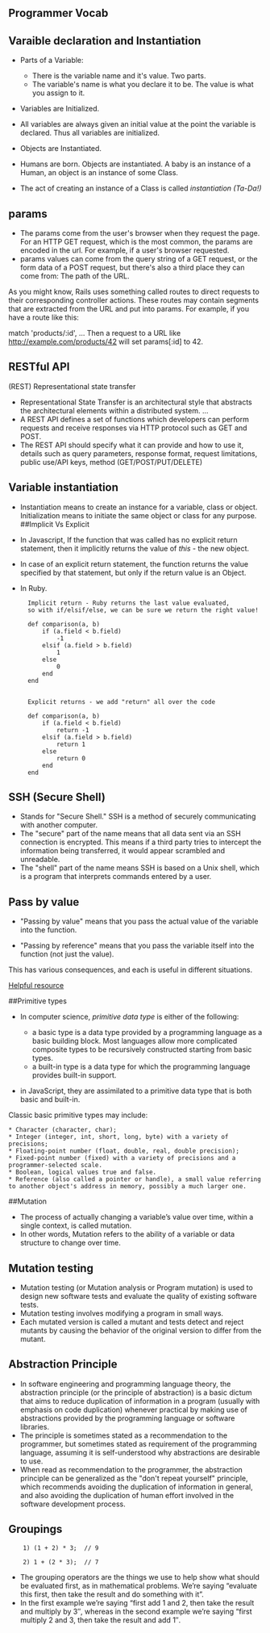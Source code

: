 ## Programmer Vocab

## Varaible declaration and Instantiation
* Parts of a Variable:
	* There is the variable name and it's value. Two parts.
	* The variable's name is what you declare it to be. The value is what you assign to it.
* Variables are Initialized.
* All variables are always given an initial value at the point the variable is declared. Thus all variables are initialized.

* Objects are Instantiated.
* Humans are born. Objects are instantiated. A baby is an instance of a Human, an object is an instance of some Class.
* The act of creating an instance of a Class is called *instantiation (Ta-Da!)*


## params
* The params come from the user's browser when they request the page. For an HTTP GET request, which is the most common, the params are encoded in the url. For example, if a user's browser requested.
* params values can come from the query string of a GET request, or the form data of a POST request, but there's also a third place they can come from: The path of the URL.

As you might know, Rails uses something called routes to direct requests to their corresponding controller actions. These routes may contain segments that are extracted from the URL and put into params. For example, if you have a route like this:

match 'products/:id', ...
Then a request to a URL like http://example.com/products/42 will set params[:id] to 42.

## RESTful API
(REST) Representational state transfer

* Representational State Transfer is an architectural style that abstracts the architectural elements within a distributed system. ...
* A REST API defines a set of functions which developers can perform requests and receive responses via HTTP protocol such as GET and POST.
* The REST API should specify what it can provide and how to use it, details such as query parameters, response format, request limitations, public use/API keys, method (GET/POST/PUT/DELETE)
## Variable instantiation
* Instantiation means to create an instance for a variable, class or object. Initialization means to initiate the same object or class for any purpose.
##Implicit Vs Explicit
* In Javascript, If the function that was called has no explicit return statement, then it implicitly returns the value of *this* - the new object.
* In case of an explicit return statement, the function returns the value specified by that statement, but only if the return value is an Object.
* In Ruby.
	
	
		Implicit return - Ruby returns the last value evaluated,
		so with if/elsif/else, we can be sure we return the right value!
		
    	def comparison(a, b)
     		if (a.field < b.field)
       	 		-1
      		elsif (a.field > b.field)
        		1
      		else
        		0
      		end
    	end
   
        
		Explicit returns - we add "return" all over the code
		
    	def comparison(a, b)
      		if (a.field < b.field)
        		return -1
      		elsif (a.field > b.field)
        		return 1
      		else
        		return 0
      		end
    	end
## SSH (Secure Shell)
*  Stands for "Secure Shell." SSH is a method of securely communicating with another computer.
* The "secure" part of the name means that all data sent via an SSH connection is encrypted. This means if a third party tries to intercept the information being transferred, it would appear scrambled and unreadable.
* The "shell" part of the name means SSH is based on a Unix shell, which is a program that interprets commands entered by a user.
## Pass by value
* "Passing by value" means that you pass the actual value of the variable into the function.

* "Passing by reference" means that you pass the variable itself into the function (not just the value).

This has various consequences, and each is useful in different situations.

[Helpful resource](https://developer.mozilla.org/en-US/docs/Talk:JavaScript/Guide/Obsolete_Pages/Defining_Functions)

##Primitive types
* In computer science, *primitive data type* is either of the following:

	* a basic type is a data type provided by a programming language as a basic 	building block. Most languages allow more complicated composite types to be 	recursively constructed starting from basic types.
	* a built-in type is a data type for which the programming language provides built-in support.
	
*  in JavaScript, they are assimilated to a primitive data type that is both basic and built-in.

Classic basic primitive types may include:

	* Character (character, char);
	* Integer (integer, int, short, long, byte) with a variety of precisions;
	* Floating-point number (float, double, real, double precision);
	* Fixed-point number (fixed) with a variety of precisions and a programmer-selected scale.
	* Boolean, logical values true and false.
	* Reference (also called a pointer or handle), a small value referring to another object's address in memory, possibly a much larger one.

##Mutation
* The process of actually changing a variable’s value over time, within a single context, is called mutation.
* In other words, Mutation refers to the ability of a variable or data structure to change over time.

## Mutation testing
* Mutation testing (or Mutation analysis or Program mutation) is used to design new software tests and evaluate the quality of existing software tests.
* Mutation testing involves modifying a program in small ways.
* Each mutated version is called a mutant and tests detect and reject mutants by causing the behavior of the original version to differ from the mutant.

## Abstraction Principle
* In software engineering and programming language theory, the abstraction principle (or the principle of abstraction) is a basic dictum that aims to reduce duplication of information in a program (usually with emphasis on code duplication) whenever practical by making use of abstractions provided by the programming language or software libraries.
* The principle is sometimes stated as a recommendation to the programmer, but sometimes stated as requirement of the programming language, assuming it is self-understood why abstractions are desirable to use.
* When read as recommendation to the programmer, the abstraction principle can be generalized as the "don't repeat yourself" principle, which recommends avoiding the duplication of information in general, and also avoiding the duplication of human effort involved in the software development process.

## Groupings

		
		1) (1 + 2) * 3;  // 9

		2) 1 + (2 * 3);  // 7
		
* The grouping operators are the things we use to help show what should be evaluated first, as in mathematical problems. We’re saying “evaluate this first, then take the result and do something with it”.
* In the first example we’re saying “first add 1 and 2, then take the result and multiply by 3″, whereas in the second example we’re saying “first multiply 2 and 3, then take the result and add 1″.
